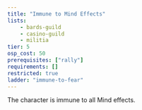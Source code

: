 ```yaml
---
title: "Immune to Mind Effects"
lists:
    - bards-guild
    - casino-guild
    - militia
tier: 5
osp_cost: 50
prerequisites: ["rally"]
requirements: []
restricted: true
ladder: "immune-to-fear"
---
```

The character is immune to all Mind effects.